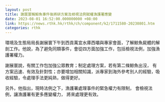 ```yaml
---
layout: post
title: 謝展寰稱鯨魚事件後將研方案及檢視法例賦權漁護署應變
date: 2023-08-01 16:52:00.000000000 +08:00
link: https://news.rthk.hk/rthk/ch/component/k2/1711580-20230801.htm
categories: rthk
---
```


環境及生態局局長謝展寰下午到西貢萬宜水庫西壩與專家會面，了解鯨魚屍體的解剖工作。他說，為了避免同類事件，會從四方面加強工作，包括檢視法例，加強漁護署權力。

謝展寰說，有關工作包加強公眾教育；制定處理方案，若有第二條鯨魚出沒， 有方案迅速、有效及針對性；亦要增加相關知識，派專家到海外參考別人的經驗，吸收經驗，令處理手法更純熟，做得更好。

另外，他指出，現時法例之下，漁護署處理事件的緊急權力有限制， 會檢視法例，讓漁護署有更多應變權力， 將來處理更有效。
